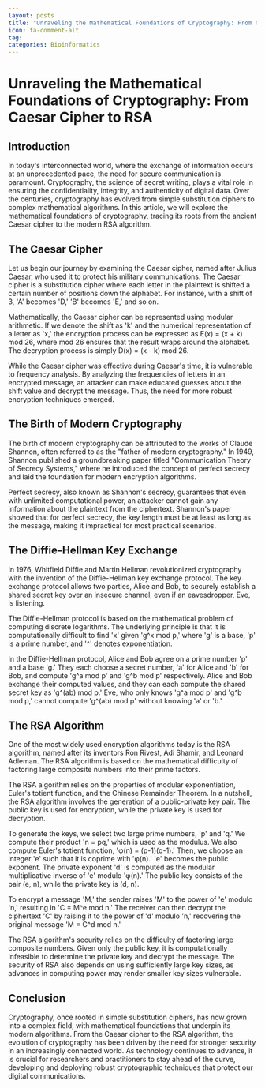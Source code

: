 ```yaml
---
layout: posts
title: "Unraveling the Mathematical Foundations of Cryptography: From Caesar Cipher to RSA"
icon: fa-comment-alt
tag:      
categories: Bioinformatics
---
```



# Unraveling the Mathematical Foundations of Cryptography: From Caesar Cipher to RSA

## Introduction

In today's interconnected world, where the exchange of information occurs at an unprecedented pace, the need for secure communication is paramount. Cryptography, the science of secret writing, plays a vital role in ensuring the confidentiality, integrity, and authenticity of digital data. Over the centuries, cryptography has evolved from simple substitution ciphers to complex mathematical algorithms. In this article, we will explore the mathematical foundations of cryptography, tracing its roots from the ancient Caesar cipher to the modern RSA algorithm.

## The Caesar Cipher

Let us begin our journey by examining the Caesar cipher, named after Julius Caesar, who used it to protect his military communications. The Caesar cipher is a substitution cipher where each letter in the plaintext is shifted a certain number of positions down the alphabet. For instance, with a shift of 3, 'A' becomes 'D,' 'B' becomes 'E,' and so on.

Mathematically, the Caesar cipher can be represented using modular arithmetic. If we denote the shift as 'k' and the numerical representation of a letter as 'x,' the encryption process can be expressed as E(x) = (x + k) mod 26, where mod 26 ensures that the result wraps around the alphabet. The decryption process is simply D(x) = (x - k) mod 26.

While the Caesar cipher was effective during Caesar's time, it is vulnerable to frequency analysis. By analyzing the frequencies of letters in an encrypted message, an attacker can make educated guesses about the shift value and decrypt the message. Thus, the need for more robust encryption techniques emerged.

## The Birth of Modern Cryptography

The birth of modern cryptography can be attributed to the works of Claude Shannon, often referred to as the "father of modern cryptography." In 1949, Shannon published a groundbreaking paper titled "Communication Theory of Secrecy Systems," where he introduced the concept of perfect secrecy and laid the foundation for modern encryption algorithms.

Perfect secrecy, also known as Shannon's secrecy, guarantees that even with unlimited computational power, an attacker cannot gain any information about the plaintext from the ciphertext. Shannon's paper showed that for perfect secrecy, the key length must be at least as long as the message, making it impractical for most practical scenarios.

## The Diffie-Hellman Key Exchange

In 1976, Whitfield Diffie and Martin Hellman revolutionized cryptography with the invention of the Diffie-Hellman key exchange protocol. The key exchange protocol allows two parties, Alice and Bob, to securely establish a shared secret key over an insecure channel, even if an eavesdropper, Eve, is listening.

The Diffie-Hellman protocol is based on the mathematical problem of computing discrete logarithms. The underlying principle is that it is computationally difficult to find 'x' given 'g^x mod p,' where 'g' is a base, 'p' is a prime number, and '^' denotes exponentiation.

In the Diffie-Hellman protocol, Alice and Bob agree on a prime number 'p' and a base 'g.' They each choose a secret number, 'a' for Alice and 'b' for Bob, and compute 'g^a mod p' and 'g^b mod p' respectively. Alice and Bob exchange their computed values, and they can each compute the shared secret key as 'g^(ab) mod p.' Eve, who only knows 'g^a mod p' and 'g^b mod p,' cannot compute 'g^(ab) mod p' without knowing 'a' or 'b.'

## The RSA Algorithm

One of the most widely used encryption algorithms today is the RSA algorithm, named after its inventors Ron Rivest, Adi Shamir, and Leonard Adleman. The RSA algorithm is based on the mathematical difficulty of factoring large composite numbers into their prime factors.

The RSA algorithm relies on the properties of modular exponentiation, Euler's totient function, and the Chinese Remainder Theorem. In a nutshell, the RSA algorithm involves the generation of a public-private key pair. The public key is used for encryption, while the private key is used for decryption.

To generate the keys, we select two large prime numbers, 'p' and 'q.' We compute their product 'n = pq,' which is used as the modulus. We also compute Euler's totient function, 'φ(n) = (p-1)(q-1).' Then, we choose an integer 'e' such that it is coprime with 'φ(n).' 'e' becomes the public exponent. The private exponent 'd' is computed as the modular multiplicative inverse of 'e' modulo 'φ(n).' The public key consists of the pair (e, n), while the private key is (d, n).

To encrypt a message 'M,' the sender raises 'M' to the power of 'e' modulo 'n,' resulting in 'C = M^e mod n.' The receiver can then decrypt the ciphertext 'C' by raising it to the power of 'd' modulo 'n,' recovering the original message 'M = C^d mod n.'

The RSA algorithm's security relies on the difficulty of factoring large composite numbers. Given only the public key, it is computationally infeasible to determine the private key and decrypt the message. The security of RSA also depends on using sufficiently large key sizes, as advances in computing power may render smaller key sizes vulnerable.

## Conclusion

Cryptography, once rooted in simple substitution ciphers, has now grown into a complex field, with mathematical foundations that underpin its modern algorithms. From the Caesar cipher to the RSA algorithm, the evolution of cryptography has been driven by the need for stronger security in an increasingly connected world. As technology continues to advance, it is crucial for researchers and practitioners to stay ahead of the curve, developing and deploying robust cryptographic techniques that protect our digital communications.